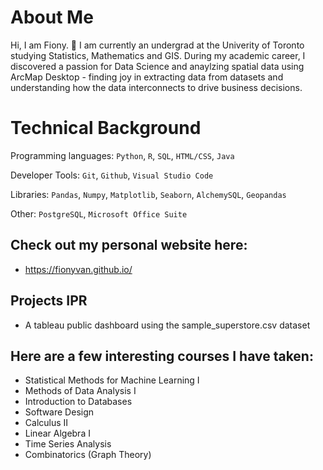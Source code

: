 # About Me

Hi, I am Fiony. 👋  I am currently an undergrad at the Univerity of Toronto studying Statistics, Mathematics and GIS. During my academic career, I discovered a passion for Data Science and anaylzing spatial data using ArcMap Desktop - finding joy in extracting data from datasets and understanding how the data interconnects to drive business decisions. 

# Technical Background
Programming languages: `Python`, `R`, `SQL`, `HTML/CSS`, `Java`

Developer Tools: `Git`, `Github`, `Visual Studio Code`

Libraries: `Pandas`, `Numpy`, `Matplotlib`, `Seaborn`, `AlchemySQL`, `Geopandas`

Other: `PostgreSQL`, `Microsoft Office Suite`

## Check out my personal website here: 
- https://fionyvan.github.io/

## Projects IPR
- A tableau public dashboard using the sample_superstore.csv dataset

## Here are a few interesting courses I have taken:
- Statistical Methods for Machine Learning I
- Methods of Data Analysis I
- Introduction to Databases
- Software Design
- Calculus II
- Linear Algebra I
- Time Series Analysis
- Combinatorics (Graph Theory)



<!--
**fionyvan/fionyvan** is a ✨ _special_ ✨ repository because its `README.md` (this file) appears on your GitHub profile.

Here are some ideas to get you started:

- 🔭 I’m currently working on ...
- 🌱 I’m currently learning ...
- 👯 I’m looking to collaborate on ...
- 🤔 I’m looking for help with ...
- 💬 Ask me about ...
- 📫 How to reach me: ...
- 😄 Pronouns: ...
- ⚡ Fun fact: ...
-->
